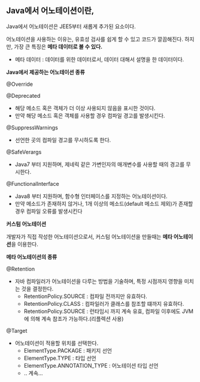 ## Java에서 어노테이션이란,

Java에서 어노테이션은 JEE5부터 새롭게 추가된 요소이다.

어노테이션을 사용하는 이유는, 유효성 검사를 쉽게 할 수 있고 코드가 깔끔해진다. 하지만, 가장 큰 특징은 **메타 데이터로 볼 수 있다.**

- 메타 데이터 : 데이터를 위한 데이터로서, 데이터 대해서 설명을 한 데이터이다.



**Java에서 제공하는 어노테이션 종류**

@Override



@Deprecated

- 해당 메소드 혹은 객체가 더 이상 사용되지 않음을 표시한 것이다.
- 만약 해당 메소드 혹은 객체를 사용할 경우 컴파일 경고를 발생시킨다.

@SuppressWarnings

- 선언한 곳의 컴파일 경고를 무시하도록 한다.

@SafeVerargs

- Java7 부터 지원하며, 제네릭 같은 가변인자의 매개변수를 사용할 때의 경고를 무시한다.

@FunctionalInterface

- Java8 부터 지원하며, 함수형 인터페이스를 지정하는 어노테이션이다.
- 만약 메소드가 존재하지 않거나, 1개 이상의 메소드(default 메소드 제외)가 존재할 경우 컴파일 오류를 발생시킨다



**커스텀 어노테이션**

개발자가 직접 작성한 어노테이션으로서, 커스텀 어노테이션을 만들때는 **메타 어노테이션**을 이용한다.

**메타 어노테이션의 종류**

@Retention

- 자바 컴파일러가 어노테이션을 다루는 방법을 기술하며, 특정 시점까지 영향을 미치는 것을 결정한다.
  - RetentionPolicy.SOURCE : 컴파일 전까지만 유효하다.
  - RetentionPolicy.CLASS : 컴파일러가 클래스를 참조할 떄까지 유효하다.
  - RetentionPolicy.SOURCE : 런타임시 까지 계속 유효, 컴파일 이후에도 JVM에 의해 계속 참조가 가능하다.(리플렉션 사용)

@Target

- 어노테이션이 적용할 위치를 선택한다.
  - ElementType.PACKAGE : 패키지 선언
  - ElementType.TYPE : 타입 선언
  - ElementType.ANNOTATION_TYPE : 어노테이션 타입 선언
  - .. 계속...

